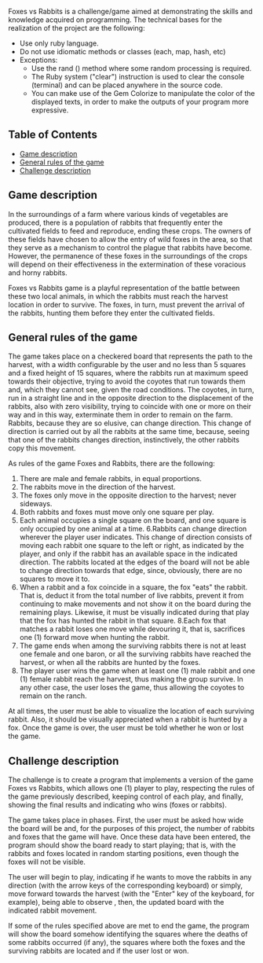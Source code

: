 Foxes vs Rabbits is a challenge/game aimed at demonstrating the skills and knowledge acquired on programming. The technical bases for the realization of the project are the following:

* Use only ruby language.
* Do not use idiomatic methods or classes (each, map, hash, etc)
* Exceptions:
  * Use the rand () method where some random processing is required.
  * The Ruby system ("clear") instruction is used to clear the console (terminal) and can be placed anywhere in the source code.
  * You can make use of the Gem Colorize to manipulate the color of the displayed texts, in order to make the outputs of your program more expressive.
  
## Table of Contents
- [Game description](#game-description)
- [General rules of the game](#general-rules-of-the-game)
- [Challenge description](#challenge-description)

## Game description
In the surroundings of a farm where various kinds of vegetables are produced, there is a population of rabbits that frequently enter the cultivated fields to feed and reproduce, ending these crops. The owners of these fields have chosen to allow the entry of wild foxes in the area, so that they serve as a mechanism to control the plague that rabbits have become. However, the permanence of these foxes in the surroundings of the crops will depend on their effectiveness in the extermination of these voracious and horny rabbits.

Foxes vs Rabbits game is a playful representation of the battle between these two local animals, in which the rabbits must reach the harvest location in order to survive. The foxes, in turn, must prevent the arrival of the rabbits, hunting them before they enter the cultivated fields.

## General rules of the game

The game takes place on a checkered board that represents the path to the harvest, with a width configurable by the user and no less than 5 squares and a fixed height of 15 squares, where the rabbits run at maximum speed towards their objective, trying to avoid the coyotes that run towards them and, which they cannot see, given the road conditions. The coyotes, in turn, run in a straight line and in the opposite direction to the displacement of the rabbits, also with zero visibility, trying to coincide with one or more on their way and in this way, exterminate them in order to remain on the farm. Rabbits, because they are so elusive, can change direction. This change of direction is carried out by all the rabbits at the same time, because, seeing that one of the rabbits changes direction, instinctively, the other rabbits copy this movement.

As rules of the game Foxes and Rabbits, there are the following:
1. There are male and female rabbits, in equal proportions.
2. The rabbits move in the direction of the harvest.
3. The foxes only move in the opposite direction to the harvest; never sideways.
4. Both rabbits and foxes must move only one square per play.
5. Each animal occupies a single square on the board, and one square is only occupied by one animal at a time.
6.Rabbits can change direction wherever the player user indicates. This change of direction consists of moving each rabbit one square to the left or right, as indicated by the player, and only if the rabbit has an available space in the indicated direction. The rabbits located at the edges of the board will not be able to change direction towards that edge, since, obviously, there are no squares to move it to.
7. When a rabbit and a fox coincide in a square, the fox "eats" the rabbit. That is, deduct it from the total number of live rabbits, prevent it from continuing to make movements and not show it on the board during the remaining plays. Likewise, it must be visually indicated during that play that the fox has hunted the rabbit in that square.
8.Each fox that matches a rabbit loses one move while devouring it, that is, sacrifices one (1) forward move when hunting the rabbit.
9. The game ends when among the surviving rabbits there is not at least one female and one baron, or all the surviving rabbits have reached the harvest, or when all the rabbits are hunted by the foxes.
10. The player user wins the game when at least one (1) male rabbit and one (1) female rabbit reach the harvest, thus making the group survive. In any other case, the user loses the game, thus allowing the coyotes to remain on the ranch.

At all times, the user must be able to visualize the location of each surviving rabbit. Also, it should be visually appreciated when a rabbit is hunted by a fox. Once the game is over, the user must be told whether he won or lost the game.

## Challenge description
The challenge is to create a program that implements a version of the game Foxes vs Rabbits, which allows one (1) player to play, respecting the rules of the game previously described, keeping control of each play, and finally, showing the final results and indicating who wins (foxes or rabbits).

The game takes place in phases. First, the user must be asked how wide the board will be and, for the purposes of this project, the number of rabbits and foxes that the game will have. Once these data have been entered, the program should show the board ready to start playing; that is, with the rabbits and foxes located in random starting positions, even though the foxes will not be visible.

The user will begin to play, indicating if he wants to move the rabbits in any direction (with the arrow keys of the corresponding keyboard) or simply, move forward towards the harvest (with the "Enter" key of the keyboard, for example), being able to observe , then, the updated board with the indicated rabbit movement.

If some of the rules specified above are met to end the game, the program will show the board somehow identifying the squares where the deaths of some rabbits occurred (if any), the squares where both the foxes and the surviving rabbits are located and if the user lost or won.